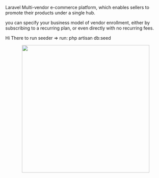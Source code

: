  Laravel Multi-vendor e-commerce platform, which enables sellers to promote their products under a single hub.

you can specify your business model of vendor enrollment, either by subscribing to a recurring plan, or even directly with no recurring fees.



<p> Hi There to run seeder => run: php artisan db:seed </p>

<p align="center"><img src="https://res.cloudinary.com/dtfbvvkyp/image/upload/v1566331377/laravel-logolockup-cmyk-red.svg" width="400"></p>
